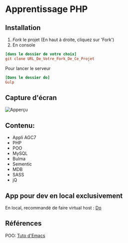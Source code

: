 # Apprentissage PHP

## Installation

1. *Fork* le projet (En haut à droite, cliquez sur 'Fork')
2. En console

```ini
[dans le dossier de votre choix]
git clone URL_De_Votre_Fork_De_Ce_Projet
```

  Pour lancer le serveur

```ini
[Dans le dossier do]
Gulp
```

## Capture d'écran
![Apperçu](./agc7/clips/PooViewer.gif)

## Contenu:

- Appli AGC7
- PHP
- POO
- MySQL
- Bulma
- Sementic
- MDB
- SASS
- jQ

## App pour dev en local exclusivement
En local, recommandé de faire virtual host : [Do](http://do)

## Références

POO: [Tuto d'Emacs](https://apprendre-php.com/tutoriels.html)